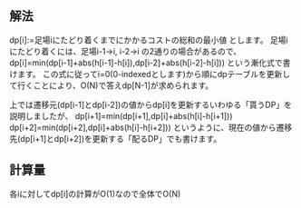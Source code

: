 ## 解法
dp[i]:=足場iにたどり着くまでにかかるコストの総和の最小値 とします。
足場iにたどり着くには、足場i-1→i, i-2→i の2通りの場合があるので、
dp[i]=min(dp[i-1]+abs(h[i-1]-h[i]),dp[i-2]+abs(h[i-2]-h[i]))
という漸化式で書けます。
この式に従ってi=0(0-indexedとします)から順にdpテーブルを更新して行くことにより、O(N)で答えdp[N-1]が求められます。

上では遷移元(dp[i-1]とdp[i-2])の値からdp[i]を更新するいわゆる「貰うDP」を説明しましたが、
dp[i+1]=min(dp[i+1],dp[i]+abs(h[i]-h[i+1]))
dp[i+2]=min(dp[i+2],dp[i]+abs(h[i]-h[i+2]))
というように、現在の値から遷移先(dp[i+1]とdp[i+2])を更新する「配るDP」でも書けます。

## 計算量
各iに対してdp[i]の計算がO(1)なので全体でO(N)